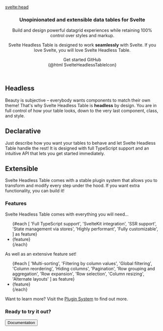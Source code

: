 <script>
  import SvelteHeadlessTableIcon from '$img/svelte-headless-table.svg?raw';
  import { Button as Button2 } from '@svelteness/kit-docs';
</script>

<svelte:head>

  <title>Svelte Headless Table | Bryan Lee</title>
  <meta name="description" content="Unopinionated and extensible data tables for Svelte" />
</svelte:head>

<article class="max-w-[var(--kd-article-max-width)] p-10 mx-auto prose dark:prose-invert">

<section class="max-w-5xl">

<header class="md:mr-[25%] relative">

# Unopinionated and extensible data tables for Svelte

Build and design powerful datagrid experiences while retaining 100% control over styles and markup.

Svelte Headless Table is designed to work **seamlessly** with Svelte. If you love Svelte, you will love Svelte Headless Table.

<div class="flex justify-center gap-4">
  <Button2 size="lg" href="/docs">Get started</Button2>
  <Button2 size="lg" variant="unfilled" href="https://github.com/humanspeak/svelte-headless-table">
    GitHub
  </Button2>
</div>

<div class="absolute left-full top-0 wh-1/2 opacity-20">
  {@html SvelteHeadlessTableIcon}
</div>

</header>

## Headless

Beauty is subjective – everybody wants components to match their own theme! That's why Svelte Headless Table is **headless** by design. You are in full control of how your table looks, down to the very last component, class, and style.

## Declarative

Just describe how you want your tables to behave and let Svelte Headless Table handle the rest! It is designed with full TypeScript support and an intuitive API that lets you get started immediately.

## Extensible

Svelte Headless Table comes with a stable plugin system that allows you to transform and modify every step under the hood. If you want extra functionality, you can build it!

</section>

<section class="max-w-5xl mt-10">

# Features

Svelte Headless Table comes with everything you will need...

<script>
  import CheckIcon from '~icons/ic/round-check-circle-outline'
</script>

<ul class="grid text-sm md:text-base grid-cols-2 gap-2 p-0 lg:grid-cols-3">
  {#each [
    'Full TypeScript support', 'SvelteKit integration', 'SSR support',
    'State management via stores', 'Highly performant', 'Fully customizable',
  ] as feature}
    <li class="flex gap-2 items-center m-0 list-none not-prose">
      <CheckIcon class="text-brand wh-7 min-wh-7"/> {feature}
    </li>
  {/each}
</ul>

As well as an extensive feature set!

<ul class="grid text-sm md:text-base grid-cols-2 gap-2 p-0 lg:grid-cols-3">
  {#each [
    'Multi-sorting', 'Filtering by column values', 'Global filtering',
    'Column reordering', 'Hiding columns', 'Pagination',
    'Row grouping and aggregation', 'Row expansion',
    'Row selection', 'Column resizing', 'Alternate layouts'
  ] as feature}
    <li class="flex gap-2 items-center m-0 list-none not-prose">
      <CheckIcon class="text-brand wh-7 min-wh-7"/> {feature}
    </li>
  {/each}
</ul>

Want to learn more? Visit the [Plugin System](./docs/plugins/overview.md) to find out more.

<h1 class="text-center pt-36 mb-12">Ready to try it out?</h1>
<div class="flex justify-center" >
  <Button size="lg" href="/docs">Documentation</Button>
</div>

</section>

</article>
